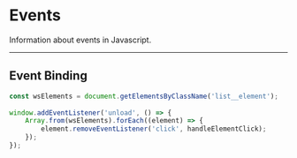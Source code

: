 # Events

Information about events in Javascript.

---

## Event Binding

```js
const wsElements = document.getElementsByClassName('list__element');  
  
window.addEventListener('unload', () => {  
	Array.from(wsElements).forEach((element) => {  
		element.removeEventListener('click', handleElementClick);  
	});  
});
```